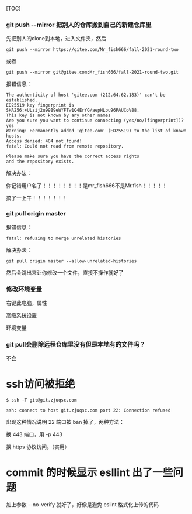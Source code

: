 [TOC]

### git push --mirror 把别人的仓库搬到自己的新建仓库里



先把别人的clone到本地，进入文件夹，然后

```
git push --mirror https://gitee.com/Mr_fish666/fall-2021-round-two
```



或者



```
git push --mirror git@gitee.com:Mr_fish666/fall-2021-round-two.git
```





报错信息：

```
The authenticity of host 'gitee.com (212.64.62.183)' can't be established.
ED25519 key fingerprint is SHA256:+ULzij2u99B9eWYFTw1Q4ErYG/aepHLbu96PAUCoV88.
This key is not known by any other names
Are you sure you want to continue connecting (yes/no/[fingerprint])? yes
Warning: Permanently added 'gitee.com' (ED25519) to the list of known hosts.
Access denied: 404 not found!
fatal: Could not read from remote repository.

Please make sure you have the correct access rights
and the repository exists.
```



解决办法：

你记错用户名了！！！！！！！！是mr_fish666不是Mr.fish！！！！！



搞了一上午！！！！！！！







### git pull origin master



报错信息：

```
fatal: refusing to merge unrelated histories
```



解决办法：

```
git pull origin master --allow-unrelated-histories
```



然后会跳出来让你修改一个文件，直接不操作就好了



### 修改环境变量



右键此电脑，属性

高级系统设置

环境变量



### git pull会删除远程仓库里没有但是本地有的文件吗？



不会



# ssh访问被拒绝

```
$ ssh -T git@git.zjuqsc.com

ssh: connect to host git.zjuqsc.com port 22: Connection refused
```

出现这种情况说明 22 端口被 ban 掉了，两种方法：

换 443 端口，用 -p 443

换 https 协议访问。（实用）





# commit 的时候显示 esllint 出了一些问题



加上参数 --no-verify 就好了，好像是避免 eslint 格式化上传的代码
